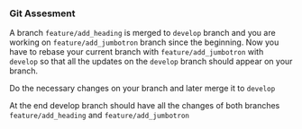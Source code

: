 ### Git Assesment


A branch `feature/add_heading` is merged to `develop` branch and you are working on `feature/add_jumbotron` branch since the beginning.
Now you have to rebase your current branch with `feature/add_jumbotron`  with `develop` so that all the updates on the `develop` branch should appear on your branch.

Do the necessary changes on your branch and later merge it to `develop`


At the end develop branch should have all the changes of both branches 
`feature/add_heading` and `feature/add_jumbotron`